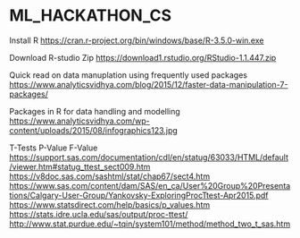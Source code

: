 # ML_HACKATHON_CS

Install R
https://cran.r-project.org/bin/windows/base/R-3.5.0-win.exe


Download R-studio Zip
https://download1.rstudio.org/RStudio-1.1.447.zip


Quick read on data manuplation using frequently used packages
https://www.analyticsvidhya.com/blog/2015/12/faster-data-manipulation-7-packages/

Packages in R for data handling and modelling
https://www.analyticsvidhya.com/wp-content/uploads/2015/08/infographics123.jpg


T-Tests P-Value F-Value
https://support.sas.com/documentation/cdl/en/statug/63033/HTML/default/viewer.htm#statug_ttest_sect009.htm
https://v8doc.sas.com/sashtml/stat/chap67/sect4.htm
https://www.sas.com/content/dam/SAS/en_ca/User%20Group%20Presentations/Calgary-User-Group/Yankovsky-ExploringProcTtest-Apr2015.pdf
https://www.statsdirect.com/help/basics/p_values.htm
https://stats.idre.ucla.edu/sas/output/proc-ttest/
http://www.stat.purdue.edu/~tqin/system101/method/method_two_t_sas.htm
